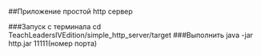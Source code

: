 ##Приложение простой http сервер

###Запуск с терминала cd TeachLeadersIVEdition/simple_http_server/target
###Выполнить java -jar http.jar 11111(номер порта)